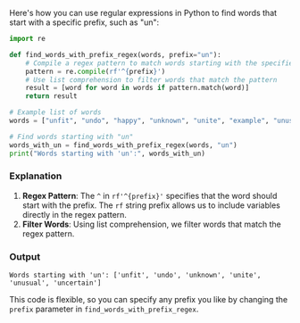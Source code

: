 Here's how you can use regular expressions in Python to find words that start with a specific prefix, such as "un":

```python
import re

def find_words_with_prefix_regex(words, prefix="un"):
    # Compile a regex pattern to match words starting with the specified prefix
    pattern = re.compile(rf'^{prefix}')
    # Use list comprehension to filter words that match the pattern
    result = [word for word in words if pattern.match(word)]
    return result

# Example list of words
words = ["unfit", "undo", "happy", "unknown", "unite", "example", "unusual", "dog", "uncertain"]

# Find words starting with "un"
words_with_un = find_words_with_prefix_regex(words, "un")
print("Words starting with 'un':", words_with_un)
```

### Explanation

1. **Regex Pattern**: The `^` in `rf'^{prefix}'` specifies that the word should start with the prefix. The `rf` string prefix allows us to include variables directly in the regex pattern.
2. **Filter Words**: Using list comprehension, we filter words that match the regex pattern.

### Output

```
Words starting with 'un': ['unfit', 'undo', 'unknown', 'unite', 'unusual', 'uncertain']
```

This code is flexible, so you can specify any prefix you like by changing the `prefix` parameter in `find_words_with_prefix_regex`.
